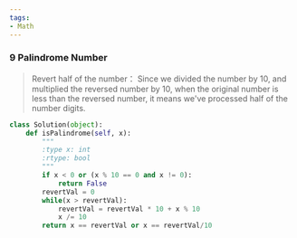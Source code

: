 ```yaml
---
tags:
- Math
---
```


### 9 Palindrome Number

> Revert half of the number： Since we divided the number by 10, and multiplied the reversed number by 10, when the original number is less than the reversed number, it means we've processed half of the number digits.

```python
class Solution(object):
    def isPalindrome(self, x):
        """
        :type x: int
        :rtype: bool
        """
        if x < 0 or (x % 10 == 0 and x != 0):
            return False
        revertVal = 0
        while(x > revertVal):
            revertVal = revertVal * 10 + x % 10
            x /= 10
        return x == revertVal or x == revertVal/10
```